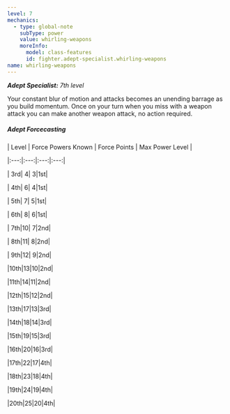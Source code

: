 ```yaml
---
level: 7
mechanics:
  - type: global-note
    subType: power
    value: whirling-weapons
    moreInfo:
      model: class-features
      id: fighter.adept-specialist.whirling-weapons
name: whirling-weapons
---
```

_**Adept Specialist:** 7th level_
Your constant blur of motion and attacks becomes an unending barrage as you build momentum. Once on your turn when you miss with a weapon attack you can make another weapon attack, no action required. 
##### Adept Forcecasting
| Level | Force Powers Known | Force Points | Max Power Level |
|:---:|:---:|:---:|:---:|
| 3rd| 4| 3|1st|
| 4th| 6| 4|1st|
| 5th| 7| 5|1st|
| 6th| 8| 6|1st|
| 7th|10| 7|2nd|
| 8th|11| 8|2nd|
| 9th|12| 9|2nd|
|10th|13|10|2nd|
|11th|14|11|2nd|
|12th|15|12|2nd|
|13th|17|13|3rd|
|14th|18|14|3rd|
|15th|19|15|3rd|
|16th|20|16|3rd|
|17th|22|17|4th|
|18th|23|18|4th|
|19th|24|19|4th|
|20th|25|20|4th|